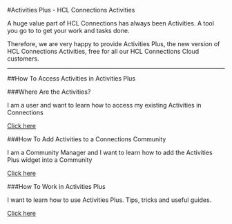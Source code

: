 #Activities Plus - HCL Connections Activities

A huge value part of HCL Connections has always been Activities. A tool you go to to get your work and tasks done.

Therefore, we are very happy to provide Activities Plus, the new version of HCL Connections Activities, free for all our HCL Connections Cloud customers.

___

##How To Access Activities in Activities Plus

###Where Are the Activities?

I am a user and want to learn how to access my existing Activities in Connections

[Click here](https://docs.collab.cloud/users/aplus-for-users)

###How To Add Activities to a Connections Community

I am a Community Manager and I want to learn how to add the Activities Plus widget into a Community

[Click here](https://docs.collab.cloud/aplus-for-comm-managers)

###How To Work in Activities Plus

I want to learn how to use Activities Plus. Tips, tricks and useful guides.

[Click here](https://docs.collab.cloud/aplus-tips-and-tricks)

